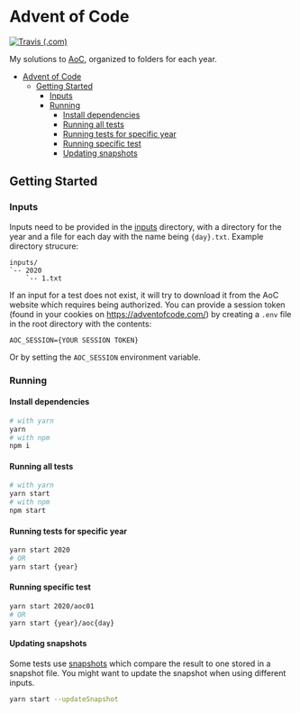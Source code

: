 # Advent of Code

[![Travis (.com)](https://img.shields.io/travis/com/DaCurse/AoC?label=tests)](https://travis-ci.com/DaCurse/AoC)

My solutions to [AoC](https://adventofcode.com/), organized to folders for each year.

- [Advent of Code](#advent-of-code)
  - [Getting Started](#getting-started)
    - [Inputs](#inputs)
    - [Running](#running)
      - [Install dependencies](#install-dependencies)
      - [Running all tests](#running-all-tests)
      - [Running tests for specific year](#running-tests-for-specific-year)
      - [Running specific test](#running-specific-test)
      - [Updating snapshots](#updating-snapshots)

## Getting Started

### Inputs

Inputs need to be provided in the [inputs](/inputs) directory, with a directory for the year and a file for each day with the name being `{day}.txt`. Example directory strucure:

```
inputs/
`-- 2020
    `-- 1.txt
```

If an input for a test does not exist, it will try to download it from the AoC website which requires being authorized. You can provide a session token (found in your cookies on https://adventofcode.com/) by creating a `.env` file in the root directory with the contents:

```
AOC_SESSION={YOUR SESSION TOKEN}
```

Or by setting the `AOC_SESSION` environment variable.

### Running

#### Install dependencies

```sh
# with yarn
yarn
# with npm
npm i
```

#### Running all tests

```sh
# with yarn
yarn start
# with npm
npm start
```

#### Running tests for specific year

```sh
yarn start 2020
# OR
yarn start {year}
```

#### Running specific test

```sh
yarn start 2020/aoc01
# OR
yarn start {year}/aoc{day}
```

#### Updating snapshots

Some tests use [snapshots](https://jestjs.io/docs/en/snapshot-testing) which compare the result to one stored in a snapshot file. You might want to update the snapshot when using different inputs.

```sh
yarn start --updateSnapshot
```
